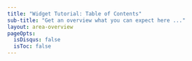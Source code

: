 ```yaml
---
title: "Widget Tutorial: Table of Contents"
sub-title: "Get an overview what you can expect here ..."
layout: area-overview
pageOpts:
  isDisqus: false
  isToc: false
---
```

